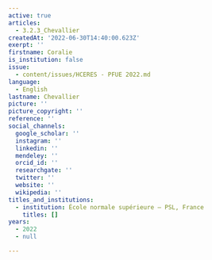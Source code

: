 ```yaml
---
active: true
articles:
  - 3.2.3_Chevallier
createdAt: '2022-06-30T14:40:00.623Z'
exerpt: ''
firstname: Coralie
is_institution: false
issue:
  - content/issues/HCERES - PFUE 2022.md
language:
  - English
lastname: Chevallier
picture: ''
picture_copyright: ''
reference: ''
social_channels:
  google_scholar: ''
  instagram: ''
  linkedin: ''
  mendeley: ''
  orcid_id: ''
  researchgate: ''
  twitter: ''
  website: ''
  wikipedia: ''
titles_and_institutions:
  - institution: École normale supérieure – PSL, France
    titles: []
years:
  - 2022
  - null

---
```

